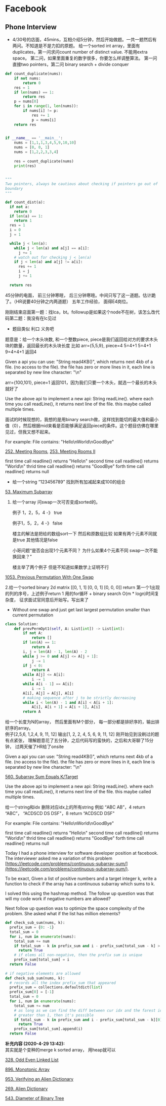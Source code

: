 # Facebook

## Phone Interview

* 4/30号的店面，45mins，互相介绍5分钟，然后开始做题。一共一题然后有两问。不知道是不是力扣的原题。 给一个sorted int array，里面有duplicates，第一问求问count number of distinct value. 不能用extra space。 第二问，如果里面重复的数字很多，你要怎么样调整算法。 第一问直接two pointers，第二问 binary search + divide conquer

```python
def count_duplicate(nums):
    if not nums:
        return 0
    res = 1
    if len(nums) == 1:
        return res
    p = nums[0]
    for i in range(1, len(nums)):
        if nums[i] != p:
            res += 1
            p = nums[i]
    return res

            
if __name__ == '__main__':
    nums = [1,1,1,3,4,5,9,10,10]
    nums = [0, 0, 1]
    nums = [1,2,2,3,3,4]
    
    res = count_duplicate(nums)
    print(res)
    

"""
Two pointers, always be cautious about checking if pointers go out of
boundary
"""

def count_dist(a):
  if not a:
    return 0
  if len(a) == 1:
    return 1
  res = 1
  i = 0
  j = 1

  while j < len(a):
    while j < len(a) and a[j] == a[i]:
      j += 1
    # watch out for checking j < len(a)
    if j < len(a) and a[j] != a[i]:
      res += 1
      i = j
      j += 1
  
  return res
```

45分钟的电面， 前三分钟寒暄， 后三分钟寒暄。中间只写了这一道题。估计跪了。（HR说要40分钟之内两道题） 五年工作经验， 面得E4岗位。

刚刚结束店面第一题：找lca，bt。followup是如果这个node不在树，该怎么改代码第二题：我没有在lc见过

* 题目类似 利口 义务吧

题意是：给一个木头块数, 和一个整数piece, piece是我们返回给对方的要求木头块的数量，返回最长的木头块长度 比如 arr={5,5,9}, piece=4 5=4+1 5=4+1 9=4+4+1 返回4

Given a api you can use: "String read4KB\(\)", which returns next 4kb of a file. \(no access to the file\). the file has zero or more lines in it, each line is separated by new line character: "\n"

arr={100,101}, piece=1 返回101，因为我们只要一个木头，就选一个最长的木头就好了

Use the above api to implement a new api: String readLine\(\). where each time you call readLine\(\), it returns next line of the file. this maybe called multiple times.

面试的时候现想的，我想的是用binary search做，这样找到能切的最大值和最小值（0），然后根据mid来看是否能够满足返回piece的条件。这个题目仿佛在哪里见过，但我又想不起来。

For example: File contains: "Hello\nWorld\nGoodBye"

[252. Meeting Rooms](../leetcode-problems/252.-meeting-rooms.md), [253. Meeting Rooms II](../leetcode-problems/253.-meeting-rooms-ii.md)

first time call readline\(\) returns "Hello\n" second time call readline\(\) returns "World\n" thrid time call readline\(\) returns "GoodBye" forth time call readline\(\) returns null



* 给一个string “123456789” 找到所有加减起来成100的组合

[53. Maximum Subarray](../leetcode-problems/53.-maximum-subarray.md)

1. 给一个array 问swap一次可否变成sorted的。

   例子 1，2，5，4 -》 true

   例子1，5，2，4 -》 false

   楼主的解法是把给的数组sort一下 然后和原数组比较 如果有两个元素不同就是true 其他情况是false

   小哥问题“是否会出现1个元素不同？ 为什么如果4个元素不同 swap一次不能换回来？”

   楼主举了两个例子 但是不知道如果数学上证明不行

[1053. Previous Permutation With One Swap](../leetcode-problems/1053.-previous-permutation-with-one-swap.md)

2.给一个sorted binary 2d matrix \[\[0, 1, 1\] \[0, 0, 1\] \[0, 0, 0\]\] return 第一个1出现的列的序号，上述例子return 1 用的for循环 + binary search O\(m \* logn\)时间复杂度， 征求面试官同意后开始写。写出来了

* Without one swap and just get last largest permutation smaller than current permutation



```python
class Solution:
    def prevPermOpt1(self, A: List[int]) -> List[int]:
        if not A:
            return []
        if len(A) == 1:
            return A
        i, j = len(A) - 1, len(A) - 2
        while j >= 0 and A[j] <= A[j + 1]:
            j -= 1
        if j < 0:
            return A
        while A[j] <= A[i]:
            i -= 1
        while A[i - 1] == A[i]:
            i -= 1
        A[i], A[j] = A[j], A[i]
        # making sequence after j to be strictly decreasing
        while i < len(A) - 1 and A[i] < A[i + 1]:
            A[i], A[i + 1] = A[i + 1], A[i]
        return A
```

给一个长度为N的array， 然后里面有M个部分， 每一部分都是排好序的，输出排好序的array。  
例子\[2,5,6, 1,2,4, 9, 11, 12\] 输出\[1, 2, 2, 4, 5, 6, 9, 11, 12\] 刚开始见到没刷过的题有点紧张， 理解题意花了五分钟，之后代码写的蛮快的，之后和大哥聊了15分钟， 过两天催了HR给了onsite  
  
Given a api you can use: "String read4KB\(\)", which returns next 4kb of a file. \(no access to the file\). the file has zero or more lines in it, each line is separated by new line character: "\n"

[560. Subarray Sum Equals K/Target](../leetcode-problems/560.-subarray-sum-equals-k.md)

Use the above api to implement a new api: String readLine\(\). where each time you call readLine\(\), it returns next line of the file. this maybe called multiple times.

给一个string和idx 删除对应idx上的所有string 例如 “ABC AB”，4 return “ABC”， “ACDSCD DS DSF"，8 return “ACDSCD DSF"

For example: File contains: "Hello\nWorld\nGoodBye"

first time call readline\(\) returns "Hello\n" second time call readline\(\) returns "World\n" thrid time call readline\(\) returns "GoodBye" forth time call readline\(\) returns null



Today I had a phone interview for software developer position at facebook. The interviewer asked me a variation of this problem [https://leetcode.com/problems/continuous-subarray-sum/](https://leetcode.com/problems/continuous-subarray-sum/).

To be exact, Given a list of positive numbers and a target integer k, write a function to check if the array has a continuous subarray which sums to k.

I solved this using the hashmap method. The follow up question was that will my code work if negative numbers are allowed?

Next follow up question was to optimize the space complexity of the problem. She asked what if the list has million elements?

```python
def check_sub_sum(nums, k):
  prefix_sum = {0: -1}
  total_sum = 0  
  for i, num in enumerate(nums):
    total_sum += num
    if total_sum - k in prefix_sum and i - prefix_sum[total_sum - k] > 1:
      return True
    # if elems all non-negative, then the prefix sum is unique
    prefix_sum[total_sum] = i
  return False
  
# if negative elememts are allowed
def check_sub_sum(nums, k):
  # records all the index prefix_sum that appeared
  prefix_sum = collections.defaultdict(list)
  prefix_sum[0] = [-1]
  total_sum = 0
  for i, num in enumerate(nums):
    total_sum += num
    # as long as we can find the diff between cur idx and the farest idx to be
    # greater than 1, then it's possible
    if total_sum - k in prefix_sum and i - prefix_sum[total_sum - k][0] > 1:
      return True
    prefix_sum[total_sum].append(i)
  return False
```



  
**补充内容 \(2020-4-29 13:42\):**  
其实就是个变种的merge k sorted array， 用heap就可以

[328. Odd Even Linked List](../leetcode-problems/328.-odd-even-linked-list.md)

[896. Monotonic Array](../leetcode-problems/896.-monotonic-array.md)

[953. Verifying an Alien Dictionary](../leetcode-problems/953.-verifying-an-alien-dictionary.md)

[269. Alien Dictionary](../leetcode-problems/269.-alien-dictionary.md)

[543. Diameter of Binary Tree](../leetcode-problems/543.-diameter-of-binary-tree.md)

